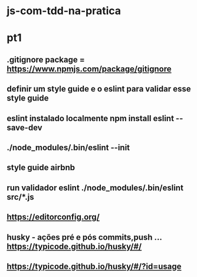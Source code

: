 # js-com-tdd-na-pratica
# pt1

## .gitignore package = https://www.npmjs.com/package/gitignore

## definir um style guide e o eslint para validar esse style guide

## eslint instalado localmente  npm install eslint --save-dev

## ./node_modules/.bin/eslint --init

## style guide airbnb

## run validador eslint ./node_modules/.bin/eslint src/*.js

## https://editorconfig.org/

## husky - ações pré e pós commits,push ... https://typicode.github.io/husky/#/

## https://typicode.github.io/husky/#/?id=usage
